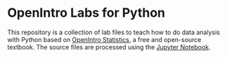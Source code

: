 OpenIntro Labs for Python
==============

This repository is a collection of lab files to teach how to do data analysis with Python based on [OpenIntro Statistics](https://www.openintro.org/stat/textbook.php?stat_book=os), a free and open-source textbook. The source files are processed using the [Jupyter Notebook](https://jupyter.org/).

